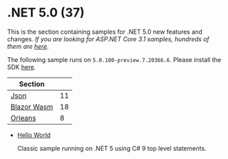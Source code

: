 # .NET 5.0 (37)

This is the section containing samples for .NET 5.0 new features and changes. *If you are looking for ASP.NET Core 3.1 samples, hundreds of them are [here](https://github.com/dodyg/practical-aspnetcore/tree/3.1-LTS)*.

The following sample runs on `5.0.100-preview.7.20366.6`. Please install the SDK [here](https://dotnet.microsoft.com/download/dotnet-core/5.0).

| Section | |
|--- | --- |
| [Json](json) | 11 |
| [Blazor Wasm](blazor) | 18|
| [Orleans](orleans) | 8 |

* [Hello World](/projects/5-0/hello-world)

  Classic sample running on .NET 5 using C# 9 top level statements.

